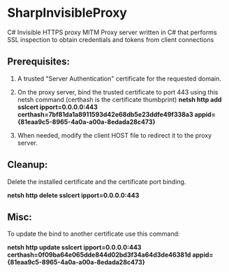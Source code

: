 # SharpInvisibleProxy
C# Invisible HTTPS proxy 
MITM Proxy server written in C# that performs SSL inspection to obtain credentials and tokens from client connections

## Prerequisites: 
1. A trusted "Server Authentication" certificate for the requested domain.
2. On the proxy server, bind the trusted certificate to port 443  using this netsh command (certhash is the certificate thumbprint)
   **netsh http add sslcert ipport=0.0.0.0:443 certhash=7bf81da1a8911593d42e68db5e23ddfe49f338a3 appid={81eaa9c5-8965-4a0a-a00a-8edada28c473}**
   
5. When needed, modify the client HOST file to redirect it to the proxy server.

## Cleanup: 
Delete the installed certificate and the certificate port binding.

**netsh http delete sslcert ipport=0.0.0.0:443**

## Misc: 
To update the bind to another certificate use this command: 

**netsh http update sslcert ipport=0.0.0.0:443 certhash=0f09ba64e065dde844d02bd3f34a64d3de46381d appid={81eaa9c5-8965-4a0a-a00a-8edada28c473}**

